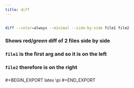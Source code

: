 ```yaml
---
title: diff
---
```


##
```bash
diff --color=always --minimal --side-by-side file1 file2
```
### Shows **red**/_green_ diff of 2 files side by side
### `file1` is the first arg and so it is on the left
### `file2` therefore is on the right
### 
#+BEGIN_EXPORT latex
\pi
#+END_EXPORT
